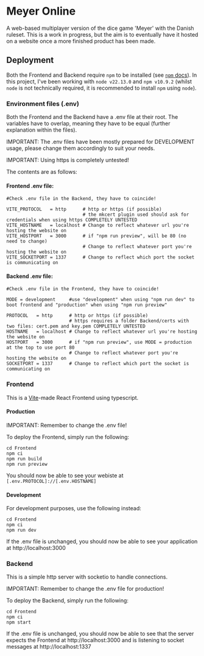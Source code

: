 # Meyer Online

A web-based multiplayer version of the dice game 'Meyer' with the Danish ruleset. This is a work in progress, but the aim is to eventually have it hosted on a website once a more finished product has been made.

## Deployment

Both the Frontend and Backend require `npm` to be installed (see [`npm` docs](https://docs.npmjs.com/downloading-and-installing-node-js-and-npm)). In this project, I've been working with `node v22.13.0` and `npm v10.9.2` (whilst `node` is not technically required, it is recommended to install `npm` using `node`).

### Environment files (.env)

Both the Frontend and the Backend have a .env file at their root. The variables have to overlap, meaning they have to be equal (further explanation within the files).

IMPORTANT: The .env files have been mostly prepared for DEVELOPMENT usage, please change them accordingly to suit your needs.

IMPORTANT: Using https is completely untested!

The contents are as follows:

#### Frontend .env file:

```
#Check .env file in the Backend, they have to coincide!

VITE_PROTOCOL   = http      # http or https (if possible)
                            # the mkcert plugin used should ask for credentials when using https COMPLETELY UNTESTED
VITE_HOSTNAME   = localhost # Change to reflect whatever url you're hosting the website on
VITE_HOSTPORT   = 3000      # if "npm run preview", will be 80 (no need to change)
                            # Change to reflect whatever port you're hosting the website on
VITE_SOCKETPORT = 1337      # Change to reflect which port the socket is communicating on
```

#### Backend .env file:

```
#Check .env file in the Frontend, they have to coincide!

MODE = development     #use "development" when using "npm run dev" to boot frontend and "production" when using "npm run preview"

PROTOCOL   = http      # http or https (if possible)
                       # https requires a folder Backend/certs with two files: cert.pem and key.pem COMPLETELY UNTESTED
HOSTNAME   = localhost # Change to reflect whatever url you're hosting the website on
HOSTPORT   = 3000      # if "npm run preview", use MODE = production at the top to use port 80
                       # Change to reflect whatever port you're hosting the website on
SOCKETPORT = 1337      # Change to reflect which port the socket is communicating on
```

### Frontend

This is a [Vite](https://github.com/vitejs/vite)-made React Frontend using typescript.

#### Production

IMPORTANT: Remember to change the .env file!

To deploy the Frontend, simply run the following:

```
cd Frontend
npm ci
npm run build
npm run preview
```

You should now be able to see your webiste at `[.env.PROTOCOL]://[.env.HOSTNAME]`

#### Development

For development purposes, use the following instead:

```
cd Frontend
npm ci
npm run dev
```

If the .env file is unchanged, you should now be able to see your application at http://localhost:3000

### Backend

This is a simple http server with socketio to handle connections.

IMPORTANT: Remember to change the .env file for production!

To deploy the Backend, simply run the following:

```
cd Frontend
npm ci
npm start
```

If the .env file is unchanged, you should now be able to see that the server expects the Frontend at http://localhost:3000 and is listening to socket messages at http://localhost:1337
